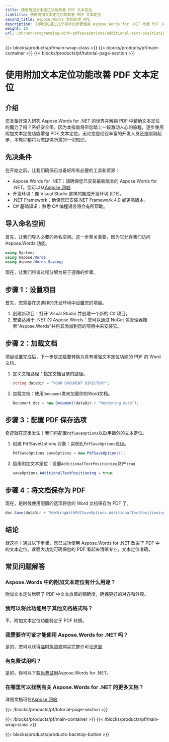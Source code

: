 ```yaml
---
title: 使用附加文本定位功能改善 PDF 文本定位
linktitle: 使用附加文本定位功能改善 PDF 文本定位
second_title: Aspose.Words 文档处理 API
description: 了解如何通过几个简单的步骤使用 Aspose.Words for .NET 改善 PDF 文本定位。增强文档的外观。
weight: 10
url: /zh/net/programming-with-pdfsaveoptions/additional-text-positioning/
---
```


{{< blocks/products/pf/main-wrap-class >}}
{{< blocks/products/pf/main-container >}}
{{< blocks/products/pf/tutorial-page-section >}}

# 使用附加文本定位功能改善 PDF 文本定位

## 介绍

您准备好深入研究 Aspose.Words for .NET 的世界并解锁 PDF 中精确文本定位的魔力了吗？系好安全带，因为本指南将带您踏上一段激动人心的旅程，逐步使用附加文本定位功能增强 PDF 文本定位。无论您是经验丰富的开发人员还是刚刚起步，本教程都将为您提供所需的一切知识。

## 先决条件

在开始之前，让我们确保已准备好所有必要的工具和资源：

-  Aspose.Words for .NET：请确保您已安装最新版本的 Aspose.Words for .NET。您可以从[Aspose 网站](https://releases.aspose.com/words/net/).
- 开发环境：像 Visual Studio 这样的集成开发环境 (IDE)。
- .NET Framework：确保您已安装.NET Framework 4.0 或更高版本。
- C# 基础知识：熟悉 C# 编程语言将会有所帮助。

## 导入命名空间

首先，让我们导入必要的命名空间。这一步至关重要，因为它允许我们访问 Aspose.Words 功能。

```csharp
using System;
using Aspose.Words;
using Aspose.Words.Saving;
```

现在，让我们将该过程分解为易于遵循的步骤。

## 步骤 1：设置项目

首先，您需要在您选择的开发环境中设置您的项目。

1. 创建新项目：打开 Visual Studio 并创建一个新的 C# 项目。
2. 安装适用于 .NET 的 Aspose.Words：您可以通过 NuGet 包管理器搜索“Aspose.Words”并将其添加到您的项目中来安装它。

## 步骤 2：加载文档

项目设置完成后，下一步是加载要转换为具有增强文本定位功能的 PDF 的 Word 文档。

1. 定义文档路径：指定文档目录的路径。
    ```csharp
    string dataDir = "YOUR DOCUMENT DIRECTORY";
    ```
2. 加载文档：使用`Document`类来加载你的Word文档。
    ```csharp
    Document doc = new Document(dataDir + "Rendering.docx");
    ```

## 步骤 3：配置 PDF 保存选项

奇迹就在这里发生！我们将配置`PdfSaveOptions`以启用额外的文本定位。

1. 创建 PdfSaveOptions 对象：实例化`PdfSaveOptions`班级。
    ```csharp
    PdfSaveOptions saveOptions = new PdfSaveOptions();
    ```
2. 启用附加文本定位：设置`AdditionalTextPositioning`财产`true`.
    ```csharp
    saveOptions.AdditionalTextPositioning = true;
    ```

## 步骤 4：将文档保存为 PDF

现在，是时候使用配置的选项将您的 Word 文档保存为 PDF 了。

```csharp
doc.Save(dataDir + "WorkingWithPdfSaveOptions.AdditionalTextPositioning.pdf", saveOptions);
```

## 结论

就这样！通过以下步骤，您已成功使用 Aspose.Words for .NET 改进了 PDF 中的文本定位。此强大功能可确保您的 PDF 看起来清晰专业，文本定位准确。

## 常见问题解答

### Aspose.Words 中的附加文本定位有什么用途？
附加文本定位增强了 PDF 中文本放置的精确度，确保更好的对齐和外观。

### 我可以将此功能用于其他文档格式吗？
不，附加文本定位功能特定于 PDF 转换。

### 我需要许可证才能使用 Aspose.Words for .NET 吗？
是的，您可以获得[临时执照](https://purchase.aspose.com/temporary-license/)或购买完整许可证[这里](https://purchase.aspose.com/buy).

### 有免费试用吗？
是的，你可以下载[免费试用](https://releases.aspose.com/)Aspose.Words for .NET。

### 在哪里可以找到有关 Aspose.Words for .NET 的更多文档？
详细文档可在[Aspose 网站](https://reference.aspose.com/words/net/).

{{< /blocks/products/pf/tutorial-page-section >}}

{{< /blocks/products/pf/main-container >}}
{{< /blocks/products/pf/main-wrap-class >}}

{{< blocks/products/products-backtop-button >}}
